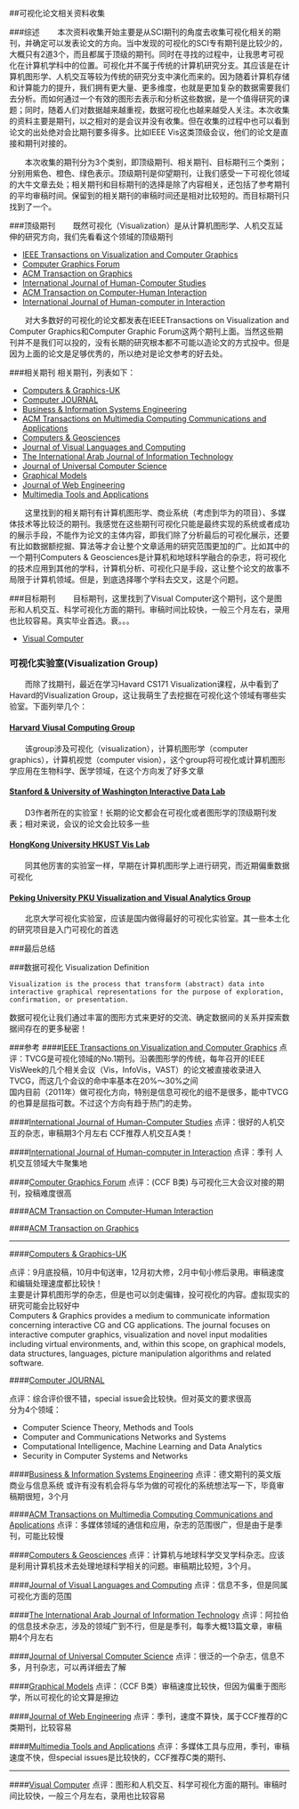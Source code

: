 ##可视化论文相关资料收集

###综述
&emsp;&emsp;本次资料收集开始主要是从SCI期刊的角度去收集可视化相关的期刊，并确定可以发表论文的方向。当中发现的可视化的SCI专有期刊是比较少的，大概只有2道3个，而且都属于顶级的期刊。同时在寻找的过程中，让我思考可视化在计算机学科中的位置。可视化并不属于传统的计算机研究分支。其应该是在计算机图形学、人机交互等较为传统的研究分支中演化而来的。因为随着计算机存储和计算能力的提升，我们拥有更大量、更多维度，也就是更加复杂的数据需要我们去分析。而如何通过一个有效的图形去表示和分析这些数据，是一个值得研究的课题；同时，随着人们对数据越来越重视，数据可视化也越来越受人关注。本次收集的资料主要是期刊，以之相对的是会议并没有收集。但在收集的过程中也可以看到论文的出处绝对会比期刊要多得多。比如IEEE Vis这类顶级会议，他们的论文是直接和期刊对接的。

&emsp;&emsp;本次收集的期刊分为3个类别，即顶级期刊、相关期刊、目标期刊三个类别；分别用紫色、橙色、绿色表示。顶级期刊是仰望期刊，让我们感受一下可视化领域的大牛文章去处；相关期刊和目标期刊的选择是除了内容相关，还包括了参考期刊的平均审稿时间。保留到的相关期刊的审稿时间还是相对比较短的。而目标期刊只找到了一个。

###顶级期刊
&emsp;&emsp;既然可视化（Visualization）是从计算机图形学、人机交互延伸的研究方向，我们先看看这个领域的顶级期刊

- [IEEE Transactions on Visualization and Computer Graphics](#link1)
- [Computer Graphics Forum](#link4)
- [ACM Transaction on Graphics](#link6)
- [International Journal of Human-Computer Studies](#link2)
- [ACM Transaction on Computer-Human Interaction](#link5)
- [International Journal of Human-computer in Interaction](#link3)

&emsp;&emsp;对大多数好的可视化的论文都发表在IEEETransactions on Visualization and Computer Graphics和Computer Graphic Forum这两个期刊上面。当然这些期刊并不是我们可以投的，没有长期的研究根本都不可能以造论文的方式投中。但是因为上面的论文是足够优秀的，所以绝对是论文参考的好去处。

###相关期刊
相关期刊，列表如下：

- [Computers & Graphics-UK](#link7)
- [Computer JOURNAL](#link8)
- [Business & Information Systems Engineering](#link9)
- [ACM Transactions on Multimedia Computing Communications and Applications](#link10)
- [Computers & Geosciences](#link11)
- [Journal of Visual Languages and Computing](#link12)
- [The International Arab Journal of Information Technology](#link13)
- [Journal of Universal Computer Science](#link14)
- [Graphical Models](#link15)
- [Journal of Web Engineering](#link16)
- [Multimedia Tools and Applications](#link17)

&emsp;&emsp;这里找到的相关期刊有计算机图形学、商业系统（考虑到华为的项目）、多媒体技术等比较泛的期刊。我感觉在这些期刊可视化只能是最终实现的系统或者成功的展示手段，不能作为论文的主体内容，即我们除了分析最后的可视化展示，还要有比如数据额挖掘、算法等才会让整个文章适用的研究范围更加的广。比如其中的一个期刊Computers & Geosciences是计算机和地球科学融合的杂志，将可视化的技术应用到其他的学科，计算机分析、可视化只是手段，这让整个论文的故事不局限于计算机领域。但是，到底选择哪个学科去交叉，这是个问题。

###目标期刊
&emsp;&emsp;目标期刊，这里找到了Visual Computer这个期刊，这个是图形和人机交互、科学可视化方面的期刊。审稿时间比较快，一般三个月左右，录用也比较容易。真实毕业首选。衰。。。

- [Visual Computer](#link18)

### 可视化实验室(Visualization Group)
&emsp;&emsp;而除了找期刊，最近在学习Havard CS171 Visualization课程，从中看到了Havard的Visualization Group，这让我萌生了去挖掘在可视化这个领域有哪些实验室。下面列举几个：
#### [Harvard Viusal Computing Group](http://vcg.seas.harvard.edu/)
&emsp;&emsp;该group涉及可视化（visualization），计算机图形学（computer graphics），计算机视觉（computer vision），这个group将可视化或计算机图形学应用在生物科学、医学领域，在这个方向发了好多文章
#### [Stanford & University of Washington Interactive Data Lab](http://vis.stanford.edu/ )
&emsp;&emsp;D3作者所在的实验室！长期的论文都会在可视化或者图形学的顶级期刊发表；相对来说，会议的论文会比较多一些
#### [HongKong University HKUST Vis Lab](http://vis.cse.ust.hk/)
&emsp;&emsp;同其他厉害的实验室一样，早期在计算机图形学上进行研究，而近期偏重数据可视化
#### [Peking University PKU Visualization and Visual Analytics Group](http://vis.pku.edu.cn/)
&emsp;&emsp;北京大学可视化实验室，应该是国内做得最好的可视化实验室。其一些本土化的研究项目是入门可视化的首选

###最后总结

###数据可视化 Visualization Definition
```
Visualization is the process that transform (abstract) data into interactive graphical representations for the purpose of exploration, confirmation, or presentation.
```
数据可视化让我们通过丰富的图形方式来更好的交流、确定数据间的关系并探索数据间存在的更多秘密！

###参考
####[](#link1)[IEEE Transactions on Visualization and Computer Graphics](http://emuch.net/bbs/journal.php?view=detail&jid=3442)
点评：TVCG是可视化领域的No.1期刊。沿袭图形学的传统，每年召开的IEEE VisWeek的几个相关会议（Vis，InfoVis，VAST）的论文被直接收录进入TVCG，而这几个会议的命中率基本在20%～30%之间<br/>
国内目前（2011年）做可视化方向，特别是信息可视化的组不是很多，能中TVCG的也算是屈指可数。不过这个方向有趋于热门的走势。 

####[](#link2)[International Journal of Human-Computer Studies](http://emuch.net/bbs/journal.php?view=detail&jid=3784 )
点评：很好的人机交互的杂志，审稿期3个月左右 CCF推荐人机交互A类！

####[](#link3)[International Journal of Human-computer in Interaction](http://emuch.net/bbs/journal.php?view=detail&jid=3783)
点评：季刊 人机交互领域大牛聚集地

####[](#link4)[Computer Graphics Forum](http://onlinelibrary.wiley.com/journal/10.1111/%28ISSN%291467-8659 )
点评：(CCF B类) 与可视化三大会议对接的期刊，投稿难度很高

####[](#link5)[ACM Transaction on Computer-Human Interaction](http://tochi.acm.org/general/)

####[](#link6)[ACM Transaction on Graphics](http://emuch.net/bbs/journal.php?view=detail&jid=32)

---------------------------------------

####[](#link7)[Computers & Graphics-UK](http://emuch.net/bbs/journal.php?view=detail&jid=2019)

点评：9月底投稿，10月中旬送审，12月初大修，2月中旬小修后录用。审稿速度和编辑处理速度都比较快！<br/>
主要是计算机图形学的杂志，但是也可以剑走偏锋，投可视化的内容。虚拟现实的研究可能会比较好中<br/>
Computers & Graphics provides a medium to communicate information concerning interactive CG and CG applications. The journal focuses on interactive computer graphics, visualization and novel input modalities including virtual environments, and, within this scope, on graphical models, data structures, languages, picture manipulation algorithms and related software.

####[](#link8)[Computer JOURNAL](http://emuch.net/bbs/journal.php?view=detail&jid=1997)

点评：综合评价很不错，special issue会比较快。但对英文的要求很高<br/>
分为4个领域：<br/>

- Computer Science Theory, Methods and Tools
- Computer and Communications Networks and Systems
- Computational Intelligence, Machine Learning and Data Analytics
- Security in Computer Systems and Networks

####[](#link9)[Business & Information Systems Engineering](http://www.springer.com/business+%26+management/business+information+systems/journal/12599)
点评：德文期刊的英文版<br/>
商业与信息系统 或许有没有机会将与华为做的可视化的系统想法写一下，毕竟审稿期很短，3个月

####[](#link10)[ACM Transactions on Multimedia Computing Communications and Applications](http://emuch.net/bbs/journal.php?view=detail&jid=38 )
点评：多媒体领域的通信和应用，杂志的范围很广，但是由于是季刊，可能比较慢

####[](#link11)[Computers & Geosciences](http://emuch.net/bbs/journal.php?view=detail&jid=2018)
点评：计算机与地球科学交叉学科杂志。应该是利用计算机技术去处理地球科学相关的问题。审稿期比较短，3个月。

####[](#link12)[Journal of Visual Languages and Computing](http://emuch.net/bbs/journal.php?view=detail&jid=5465)
点评：信息不多，但是同属可视化方面的范围

####[](#link13)[The International Arab Journal of Information Technology](http://emuch.net/bbs/journal.php?view=detail&jid=3641 )
点评：阿拉伯的信息技术杂志，涉及的领域广到不行，但是是季刊，每季大概13篇文章，审稿期4个月左右

####[](#link14)[Journal of Universal Computer Science](http://emuch.net/bbs/journal.php?view=detail&jid=5431)
点评：很泛的一个杂志，信息不多，月刊杂志，可以再详细去了解

####[](#link15)[Graphical Models](http://emuch.net/bbs/journal.php?view=detail&jid=3139 )
点评：（CCF B类）审稿速度比较快，但因为偏重于图形学，所以可视化的论文算是擦边

####[](#link16)[Journal of Web Engineering](http://www.letpub.com.cn/index.php?journalid=5448&page=journalapp&view=detail )
点评：季刊，速度不算快，属于CCF推荐的C类期刊，比较容易

####[](#link17)[Multimedia Tools and Applications](http://emuch.net/bbs/journal.php?view=detail&jid=6040 )
点评：多媒体工具与应用，季刊，审稿速度不快，但special issues是比较快的，CCF推荐C类的期刊、

---------------------------------------

####[](#link18)[](#id1)[Visual Computer](http://emuch.net/bbs/journal.php?view=detail&jid=8110)
点评：图形和人机交互、科学可视化方面的期刊。审稿时间比较快，一般三个月左右，录用也比较容易
